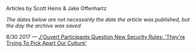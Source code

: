 Articles by Scott Heins &amp; Jake Offenhartz

*The dates below are not necessarily the date the article was published, but the day the archive was saved*

8/30 2017 — [J'Ouvert Participants Question New Security Rules: 'They're Trying To Pick Apart Our Culture'](https://web.archive.org/web/20170830225758/http://gothamist.com/2017/08/30/jouvert_crown_heights_security.php)  
